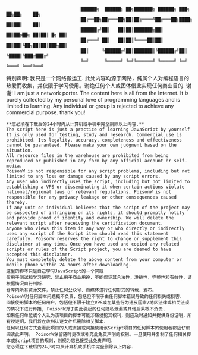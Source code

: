                                                                                                            
                                ██████╗  ██████╗ ██╗███████╗ ██████╗ ███╗   ██╗██╗    ██╗
                                ██╔══██╗██╔═══██╗██║██╔════╝██╔═══██╗████╗  ██║██║    ██║
                                ██████╔╝██║   ██║██║███████╗██║   ██║██╔██╗ ██║██║ █╗ ██║
                                ██╔═══╝ ██║   ██║██║╚════██║██║   ██║██║╚██╗██║██║███╗██║
                                ██║     ╚██████╔╝██║███████║╚██████╔╝██║ ╚████║╚███╔███╔╝
                                ╚═╝      ╚═════╝ ╚═╝╚══════╝ ╚═════╝ ╚═╝  ╚═══╝ ╚══╝╚══╝
特别声明:
我只是一个网络搬运工. 此处内容均源于网路，纯属个人对编程语言的热爱而收集，并仅限于学习使用。谢绝任何个人或团体借此实现任何商业目的.
谢谢!
I am just a network porter. The content here is all from the Internet. It is purely collected by my personal love of programming languages and is limited to learning. Any individual or group is rejected to achieve any commercial purpose.
thank you!

	**您必须在下载后的24小时内从计算机或手机中完全删除以上内容.**
	The script here is just a practice of learning JavaScript by yourself
    It is only used for testing, study and research. Commercial use is prohibited. Its legality, accuracy, completeness and effectiveness cannot be guaranteed. Please make your own judgment based on the situation.
    All resource files in the warehouse are prohibited from being reproduced or published in any form by any official account or self-media.
    PoisonW is not responsible for any script problems, including but not limited to any loss or damage caused by any script errors.
    Any user who indirectly uses the script, including but not limited to establishing a VPS or disseminating it when certain actions violate national/regional laws or relevant regulations, PoisonW is not responsible for any privacy leakage or other consequences caused thereby.
    If any unit or individual believes that the script of the project may be suspected of infringing on its rights, it should promptly notify and provide proof of identity and ownership. We will delete the relevant script after receiving the certification document.
    Anyone who views this item in any way or who directly or indirectly uses any script of the Script item should read this statement carefully. PoisonW reserves the right to change or supplement this disclaimer at any time. Once you have used and copied any related scripts or rules of the Script project, you are deemed to have accepted this disclaimer.
    You must completely delete the above content from your computer or mobile phone within 24 hours after downloading.
    这里的脚本只是自己学习JavaScript的一个实践
    仅用于测试和学习研究，禁止用于商业用途，不能保证其合法性，准确性，完整性和有效性，请根据情况自行判断.
    仓库内所有资源文件，禁止任何公众号、自媒体进行任何形式的转载、发布。
    PoisonW对任何脚本问题概不负责，包括但不限于由任何脚本错误导致的任何损失或损害.
    间接使用脚本的任何用户，包括但不限于建立VPS或在某些行为违反国家/地区法律或相关法规的情况下进行传播, PoisonW对于由此引起的任何隐私泄漏或其他后果概不负责.
    如果任何单位或个人认为该项目的脚本可能涉嫌侵犯其权利，则应及时通知并提供身份证明，所有权证明，我们将在收到认证文件后删除相关脚本.
    任何以任何方式查看此项目的人或直接或间接使用该Script项目的任何脚本的使用者都应仔细阅读此声明。 PoisonW保留随时更改或补充此免责声明的权利。一旦使用并复制了任何相关脚本或Script项目的规则，则视为您已接受此免责声明.
    您必须在下载后的24小时内从计算机或手机中完全删除以上内容.
	


